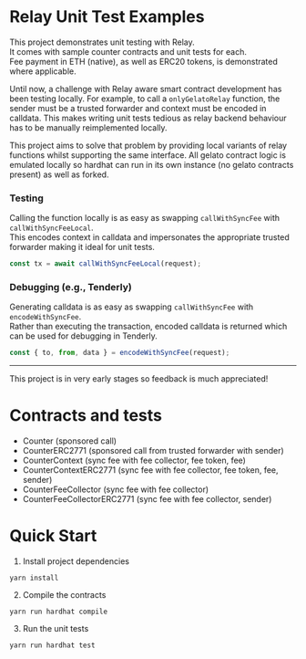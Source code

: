 # Relay Unit Test Examples

This project demonstrates unit testing with Relay.  
It comes with sample counter contracts and unit tests for each.  
Fee payment in ETH (native), as well as ERC20 tokens, is demonstrated where applicable.

Until now, a challenge with Relay aware smart contract development has been testing locally.
For example, to call a `onlyGelatoRelay` function, the sender must be a trusted forwarder and context must be encoded in calldata.
This makes writing unit tests tedious as relay backend behaviour has to be manually reimplemented locally.

This project aims to solve that problem by providing local variants of relay functions whilst supporting the same interface.
All gelato contract logic is emulated locally so hardhat can run in its own instance (no gelato contracts present) as well as forked.

### Testing

Calling the function locally is as easy as swapping `callWithSyncFee` with `callWithSyncFeeLocal`.  
This encodes context in calldata and impersonates the appropriate trusted forwarder making it ideal for unit tests.

```ts
const tx = await callWithSyncFeeLocal(request);
```

### Debugging (e.g., Tenderly)

Generating calldata is as easy as swapping `callWithSyncFee` with `encodeWithSyncFee`.  
Rather than executing the transaction, encoded calldata is returned which can be used for debugging in Tenderly.

```ts
const { to, from, data } = encodeWithSyncFee(request);
```

---

This project is in very early stages so feedback is much appreciated!

# Contracts and tests

- Counter (sponsored call)
- CounterERC2771 (sponsored call from trusted forwarder with sender)
- CounterContext (sync fee with fee collector, fee token, fee)
- CounterContextERC2771 (sync fee with fee collector, fee token, fee, sender)
- CounterFeeCollector (sync fee with fee collector)
- CounterFeeCollectorERC2771 (sync fee with fee collector, sender)

# Quick Start

1. Install project dependencies

```
yarn install
```

2. Compile the contracts

```
yarn run hardhat compile
```

3. Run the unit tests

```
yarn run hardhat test
```

